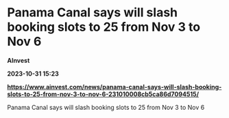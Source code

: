 # Panama Canal says will slash booking slots to 25 from Nov 3 to Nov 6
**AInvest**

**2023-10-31 15:23**

**https://www.ainvest.com/news/panama-canal-says-will-slash-booking-slots-to-25-from-nov-3-to-nov-6-231010008cb5ca86d7094515/**

Panama Canal says will slash booking slots to 25 from Nov 3 to Nov 6